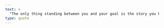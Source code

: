 ```yaml
---
text: >
  "The only thing standing between you and your goal is the story you keep telling yourself as to why you can't achieve it." - Jordan Belfort
type: quote
---
```

